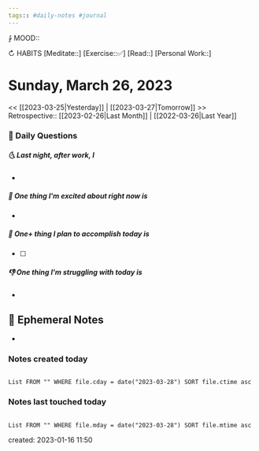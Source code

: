 ```yaml
---
tags:: #daily-notes #journal
---
```


⨑ MOOD::

↻ HABITS
[Meditate::]
[Exercise::✅]
[Read::]
[Personal Work::]

# Sunday, March 26, 2023

<< [[2023-03-25|Yesterday]] | [[2023-03-27|Tomorrow]] >>
Retrospective:: [[2023-02-26|Last Month]] | [[2022-03-26|Last Year]]

### 📅 Daily Questions

##### 🌜 Last night, after work, I

-

##### 🙌 One thing I'm excited about right now is

-

##### 🚀 One+ thing I plan to accomplish today is

- [ ]

##### 👎 One thing I'm struggling with today is

-

## 📝 Ephemeral Notes

- 

### Notes created today

```dataview

List FROM "" WHERE file.cday = date("2023-03-28") SORT file.ctime asc

```

### Notes last touched today

```dataview

List FROM "" WHERE file.mday = date("2023-03-28") SORT file.mtime asc

```

created: 2023-01-16 11:50
